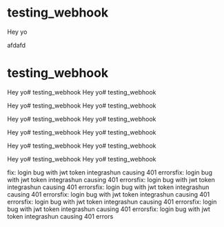 # testing_webhook
Hey yo

afdafd
# testing_webhook
Hey yo# testing_webhook
Hey yo# testing_webhook

Hey yo# testing_webhook
Hey yo# testing_webhook

Hey yo# testing_webhook
Hey yo# testing_webhook


Hey yo# testing_webhook
Hey yo# testing_webhook


Hey yo# testing_webhook
Hey yo# testing_webhook




Hey yo# testing_webhook
Hey yo# testing_webhook


fix: login bug with jwt token integrashun causing 401 errorsfix: login bug with jwt token integrashun causing 401 errorsfix: login bug with jwt token integrashun causing 401 errorsfix: login bug with jwt token integrashun causing 401 errorsfix: login bug with jwt token integrashun causing 401 errorsfix: login bug with jwt token integrashun causing 401 errorsfix: login bug with jwt token integrashun causing 401 errorsfix: login bug with jwt token integrashun causing 401 errors
